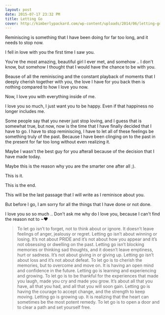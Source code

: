 ```yaml
---
layout: post
date: 2015-07-17 23:32 PM
title: Letting Go
cover: http://kimberlypackard.com/wp-content/uploads/2014/06/letting-go.jpg
---
```


Reminiscing is something that I have been doing for far too long, and it needs to stop now.

I fell in love with you the first time I saw you.

You're the most amazing, beautiful girl I ever met, and somehow .. I don't know, but somehow I thought that I would have the chance to be with you.

Beause of all the reminiscing and the constant playback of moments that I deeply cherish together with you, the love I have for you back then is nothing compared to how I love you now.

Now, I love you with everything inside of me. 

I love you so much, I just want you to be happy. Even if that happiness no longer includes me. 

Some people say that you never just stop loving, and I guess that is somewhat true, but now, now is the time that I have finally decided that I have to go. I have to stop reminiscing, I have to let all of these feelings be something truly of the past. Because I have been clinging on to the past in the present for far too long without even realizing it. 



Maybe I wasn't the best guy for you afterall because of the decision that I have made today. 

Maybe this is the reason why you are the smarter one after all ;).


This is it.

This is the end.

This will be the last passage that I will write as I reminisce about you.

But before I go, I am sorry for all the things that I have done or not done.

I love you so so much ..  Don't ask me why do I love you, because I can't find the reason not to ~♥

>To let go isn’t to forget, not to think about or ignore. It doesn’t leave feelings of anger, jealousy or regret. Letting go isn’t about winning or losing. It’s not about PRIDE and it’s not about how you appear and it’s not obsessing or dwelling on the past. Letting go isn’t blocking memories or thinking sad thoughts, and it doesn’t leave emptiness, hurt or sadness. It’s not about giving in or giving up. Letting go isn’t about loss and it’s not about defeat. To let go is to cherish the memories, but to overcome and move on. It is having an open mind and confidence in the future. Letting go is learning and experiencing and growing. To let go is to be thankful for the experiences that made you laugh, made you cry and made you grow. It’s about all that you have, all that you had, and all that you will soon gain. Letting go is having the courage to accept change, and the strength to keep moving. Letting go is growing up. It is realizing that the heart can sometimes be the most potent remedy. To let go is to open a door and to clear a path and set yourself free.

